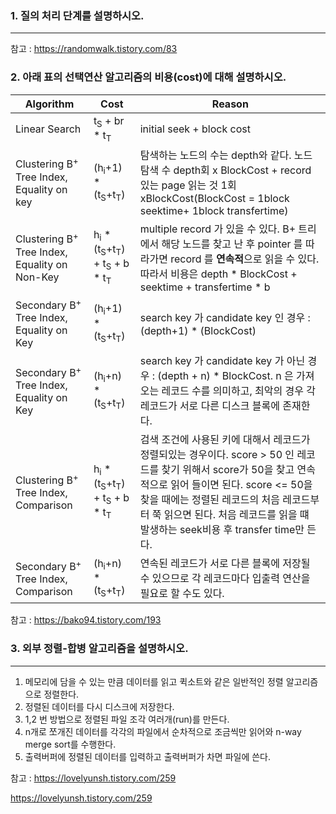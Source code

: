### 1. 질의 처리 단계를 설명하시오.
---
참고 : https://randomwalk.tistory.com/83

### 2. 아래 표의 선택연산 알고리즘의 비용(cost)에 대해 설명하시오.
|Algorithm|Cost|Reason|
|------|---|---|
|Linear Search|t<sub>S</sub> + br * t<sub>T</sub>| initial seek + block cost |
|Clustering B<sup>+</sup> Tree Index, Equality on key|(h<sub>i</sub>+1) * (t<sub>S</sub>+t<sub>T</sub>)| 탐색하는 노드의 수는 depth와 같다. 노드 탐색 수 depth회 x BlockCost + record 있는 page 읽는 것 1회xBlockCost(BlockCost = 1block seektime+ 1block transfertime)|
|Clustering B<sup>+</sup> Tree Index, Equality on Non-Key|h<sub>i</sub> * (t<sub>S</sub>+t<sub>T</sub>) +  t<sub>S</sub> + b * t<sub>T</sub>| multiple record 가 있을 수 있다. B+ 트리에서 해당 노드를 찾고 난 후 pointer 를 따라가면 record 를 **연속적**으로 읽을 수 있다. 따라서 비용은 depth * BlockCost + seektime + transfertime * b |
|Secondary B<sup>+</sup> Tree Index, Equality on Key|(h<sub>i</sub>+1) * (t<sub>S</sub>+t<sub>T</sub>)| search key 가 candidate key 인 경우 : (depth+1) * (BlockCost)|
|Secondary B<sup>+</sup> Tree Index, Equality on Key|(h<sub>i</sub>+n) * (t<sub>S</sub>+t<sub>T</sub>)| search key 가 candidate key 가 아닌 경우 : (depth + n) * BlockCost. n 은 가져오는 레코드 수를 의미하고, 최악의 경우 각 레코드가 서로 다른 디스크 블록에 존재한다. |
|Clustering B<sup>+</sup> Tree Index, Comparison|h<sub>i</sub> * (t<sub>S</sub>+t<sub>T</sub>) +  t<sub>S</sub> + b * t<sub>T</sub>|검색 조건에 사용된 키에 대해서 레코드가 정렬되있는 경우이다. score > 50 인 레코드를 찾기 위해서 score가 50을 찾고 연속적으로 읽어 들이면 된다. score <= 50을 찾을 때에는 정렬된 레코드의 처음 레코드부터 쭉 읽으면 된다. 처음 레코드를 읽을 떄 발생하는 seek비용 후 transfer time만 든다.|
|Secondary  B<sup>+</sup> Tree Index, Comparison|(h<sub>i</sub>+n) * (t<sub>S</sub>+t<sub>T</sub>)| 연속된 레코드가 서로 다른 블록에 저장될 수 있으므로 각 레코드마다 입출력 연산을 필요로 할 수도 있다.|

참고 : https://bako94.tistory.com/193

### 3. 외부 정렬-합병 알고리즘을 설명하시오.
---
1. 메모리에 담을 수 있는 만큼 데이터를 읽고 퀵소트와 같은 일반적인 정렬 알고리즘으로 정렬한다.
2. 정렬된 데이터를 다시 디스크에 저장한다.
3. 1,2 번 방법으로 정렬된 파일 조각 여러개(run)를 만든다.
4. n개로 쪼개진 데이터를 각각의 파일에서 순차적으로 조금씩만 읽어와 n-way merge sort를 수행한다.
5. 출력버퍼에 정렬된 데이터를 입력하고 출력버퍼가 차면 파일에 쓴다.

참고 : https://lovelyunsh.tistory.com/259

https://lovelyunsh.tistory.com/259
